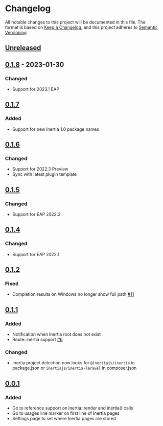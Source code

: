 # Changelog
All notable changes to this project will be documented in this file.
The format is based on [Keep a Changelog](https://keepachangelog.com/en/1.0.0/),
and this project adheres to [Semantic Versioning](https://semver.org/spec/v2.0.0.html).

## [Unreleased]

## [0.1.8] - 2023-01-30

### Changed
- Support for 2023.1 EAP

## [0.1.7]

### Added
- Support for new Inertia 1.0 package names

## [0.1.6]

### Changed
- Support for 2022.3 Preview
- Sync with latest plugin template

## [0.1.5]

### Changed
- Support for EAP 2022.2

## [0.1.4]

### Changed
- Support for EAP 2022.1

## [0.1.2]

### Fixed
- Completion results on Windows no longer show full path [#11](https://github.com/hailwood/idea-inertiajs-plugin/issues/11)

## [0.1.1]

### Added
- Notification when Inertia root does not exist
- Route::inertia support [#6](https://github.com/hailwood/idea-inertiajs-plugin/issues/6)

### Changed
- Inertia project detection now looks for `@inertiajs/inertia` in package.json or `inertiajs/inertia-laravel` in composer.json

## [0.0.1]

### Added
- Go to reference support on Inertia::render and inertia() calls
- Go to usages line marker on first line of Inertia pages
- Settings page to set where Inertia pages are stored

[Unreleased]: https://github.com/hailwood/idea-inertiajs-plugin/compare/v0.1.8...HEAD
[0.1.8]: https://github.com/hailwood/idea-inertiajs-plugin/compare/v0.1.7...v0.1.8
[0.1.7]: https://github.com/hailwood/idea-inertiajs-plugin/compare/v0.1.6...v0.1.7
[0.1.6]: https://github.com/hailwood/idea-inertiajs-plugin/compare/v0.1.5...v0.1.6
[0.1.5]: https://github.com/hailwood/idea-inertiajs-plugin/compare/v0.1.4...v0.1.5
[0.1.4]: https://github.com/hailwood/idea-inertiajs-plugin/compare/v0.1.2...v0.1.4
[0.1.2]: https://github.com/hailwood/idea-inertiajs-plugin/compare/v0.1.1...v0.1.2
[0.1.1]: https://github.com/hailwood/idea-inertiajs-plugin/compare/v0.0.1...v0.1.1
[0.0.1]: https://github.com/hailwood/idea-inertiajs-plugin/commits/v0.0.1
